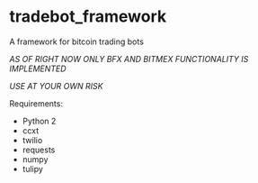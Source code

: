 # tradebot_framework
A framework for bitcoin trading bots

*AS OF RIGHT NOW ONLY BFX AND BITMEX FUNCTIONALITY IS IMPLEMENTED*

*USE AT YOUR OWN RISK*

Requirements:

 * Python 2
 * ccxt
 * twilio
 * requests
 * numpy
 * tulipy
